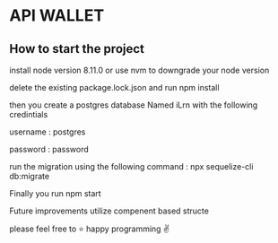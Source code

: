  # API WALLET

 ## How to start the project 
  
 install node version 8.11.0 or use nvm to downgrade your node version 
 
 delete the existing package.lock.json and run npm install 
 
 then you create a postgres database Named iLrn with the following credintials 
 
 username : postgres 
 
 password : password
 
 run the migration using the following command :
 npx sequelize-cli db:migrate
 
 Finally you run npm start 
  
Future improvements utilize compenent based structe

please feel free to :star:  happy programming :v: 
